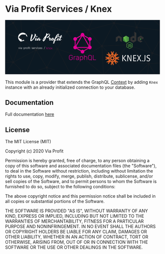 # Via Profit Services / Knex

![via-profit-services-cover](https://github.com/via-profit-services/knex/raw/master/assets/via-profit-services-cover.png)

This module is a provider that extends the GraphQL [Сontext](../docs/core/context.md) by adding `Knex` instance with an already initialized connection to your database.

## Documentation

Full documentation [here](../docs/knex/getting-started.md)


## License

The MIT License (MIT)

Copyright (c) 2020 Via Profit

Permission is hereby granted, free of charge, to any person obtaining a copy
of this software and associated documentation files (the "Software"), to deal
in the Software without restriction, including without limitation the rights
to use, copy, modify, merge, publish, distribute, sublicense, and/or sell
copies of the Software, and to permit persons to whom the Software is
furnished to do so, subject to the following conditions:

The above copyright notice and this permission notice shall be included in all
copies or substantial portions of the Software.

THE SOFTWARE IS PROVIDED "AS IS", WITHOUT WARRANTY OF ANY KIND, EXPRESS OR
IMPLIED, INCLUDING BUT NOT LIMITED TO THE WARRANTIES OF MERCHANTABILITY,
FITNESS FOR A PARTICULAR PURPOSE AND NONINFRINGEMENT. IN NO EVENT SHALL THE
AUTHORS OR COPYRIGHT HOLDERS BE LIABLE FOR ANY CLAIM, DAMAGES OR OTHER
LIABILITY, WHETHER IN AN ACTION OF CONTRACT, TORT OR OTHERWISE, ARISING FROM,
OUT OF OR IN CONNECTION WITH THE SOFTWARE OR THE USE OR OTHER DEALINGS IN THE
SOFTWARE.
